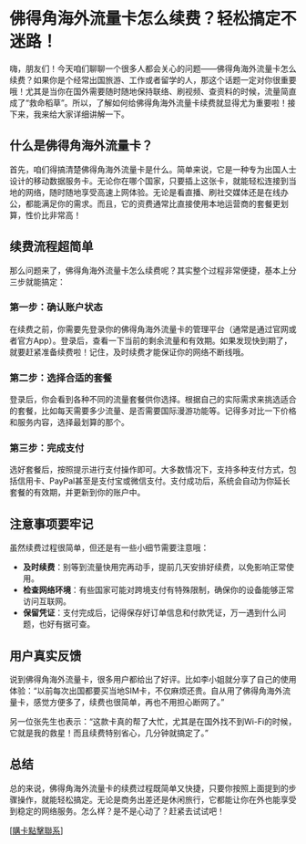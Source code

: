 # 佛得角海外流量卡怎么续费？轻松搞定不迷路！

嗨，朋友们！今天咱们聊聊一个很多人都会关心的问题——佛得角海外流量卡怎么续费？如果你是个经常出国旅游、工作或者留学的人，那这个话题一定对你很重要哦！尤其是当你在国外需要随时随地保持联络、刷视频、查资料的时候，流量简直成了“救命稻草”。所以，了解如何给佛得角海外流量卡续费就显得尤为重要啦！接下来，我来给大家详细讲解一下。

## 什么是佛得角海外流量卡？

首先，咱们得搞清楚佛得角海外流量卡是什么。简单来说，它是一种专为出国人士设计的移动数据服务卡。无论你在哪个国家，只要插上这张卡，就能轻松连接到当地的网络，随时随地享受高速上网体验。无论是看直播、刷社交媒体还是在线办公，都能满足你的需求。而且，它的资费通常比直接使用本地运营商的套餐更划算，性价比非常高！

## 续费流程超简单

那么问题来了，佛得角海外流量卡怎么续费呢？其实整个过程非常便捷，基本上分三步就能搞定：

### 第一步：确认账户状态
在续费之前，你需要先登录你的佛得角海外流量卡的管理平台（通常是通过官网或者官方App）。登录后，查看一下当前的剩余流量和有效期。如果发现快到期了，就要赶紧准备续费啦！记住，及时续费才能保证你的网络不断线哦。

### 第二步：选择合适的套餐
登录后，你会看到各种不同的流量套餐供你选择。根据自己的实际需求来挑选适合的套餐，比如每天需要多少流量、是否需要国际漫游功能等。记得多对比一下价格和服务内容，选择最划算的那个。

### 第三步：完成支付
选好套餐后，按照提示进行支付操作即可。大多数情况下，支持多种支付方式，包括信用卡、PayPal甚至是支付宝或微信支付。支付成功后，系统会自动为你延长套餐的有效期，并更新到你的账户中。

## 注意事项要牢记

虽然续费过程很简单，但还是有一些小细节需要注意哦：

- **及时续费**：别等到流量快用完再动手，提前几天安排好续费，以免影响正常使用。
- **检查网络环境**：有些国家可能对跨境支付有特殊限制，确保你的设备能够正常访问互联网。
- **保留凭证**：支付完成后，记得保存好订单信息和付款凭证，万一遇到什么问题，也好有据可查。

## 用户真实反馈

说到佛得角海外流量卡，很多用户都给出了好评。比如李小姐就分享了自己的使用体验：“以前每次出国都要买当地SIM卡，不仅麻烦还贵。自从用了佛得角海外流量卡，感觉方便多了，续费也很简单，再也不用担心断网了。”

另一位张先生也表示：“这款卡真的帮了大忙，尤其是在国外找不到Wi-Fi的时候，它就是我的救星！而且续费特别省心，几分钟就搞定了。”

## 总结

总的来说，佛得角海外流量卡的续费过程既简单又快捷，只要你按照上面提到的步骤操作，就能轻松搞定。无论是商务出差还是休闲旅行，它都能让你在外也能享受到稳定的网络服务。怎么样？是不是心动了？赶紧去试试吧！

[[購卡點擊聯系](https://t.me/s/esim1088)]